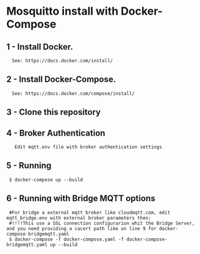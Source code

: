 # Mosquitto install with Docker-Compose

## 1 - Install Docker. 
      See: https://docs.docker.com/install/
## 2 - Install Docker-Compose. 
      See: https://docs.docker.com/compose/install/
## 3 - Clone this repository
## 4 - Broker Authentication
       Edit mqtt.env file with broker authentication settings
## 5 - Running 
     $ docker-compose up --build
## 6 - Running with Bridge MQTT options
     #For bridge a external mqtt broker like cloudmqtt.com, edit mqtt_bridge.env with external broker parameters then:
     #!!!!This use a SSL connection configurarion whit the Bridge Server, and you need providing a cacert path like on line 9 for docker-compose-bridgemqtt.yaml
     $ docker-compose -f docker-compose.yaml -f docker-compose-bridgemqtt.yaml up --build
     
